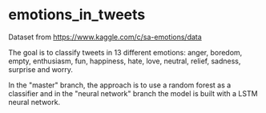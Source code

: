 # emotions_in_tweets

Dataset from https://www.kaggle.com/c/sa-emotions/data

The goal is to classify tweets in 13 different emotions: anger, boredom, empty, enthusiasm, fun, happiness, hate, love, neutral, relief, sadness, surprise and worry.

In the "master" branch, the approach is to use a random forest as a classifier and in the "neural network" branch the model is built with a LSTM neural network.
